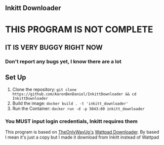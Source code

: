 Inkitt Downloader
---

# THIS PROGRAM IS NOT COMPLETE
## IT IS VERY BUGGY RIGHT NOW
### Don't report any bugs yet, I know there are a lot

## Set Up

1. Clone the repository: `git clone https://github.com/AaronBenDaniel/InkittDownloader && cd InkittDownloader`
2. Build the image: `docker build . -t 'inkitt_downloader'`
3. Run the Container: `docker run -d -p 5043:80 inkitt_downloader`

### You MUST input login credentials, Inkitt requires them

This program is based on [TheOnlyWayUp's](https://github.com/TheOnlyWayUp) [Wattpad Downloader](https://github.com/TheOnlyWayUp/WattpadDownloader).
By based I mean it's just a copy but I made it download from Inkitt instead of Wattpad